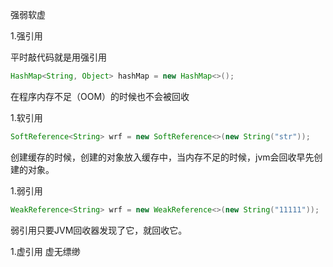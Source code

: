 强弱软虚

1.强引用

平时敲代码就是用强引用
```java
HashMap<String, Object> hashMap = new HashMap<>();
```
在程序内存不足（OOM）的时候也不会被回收

1.软引用

```java
SoftReference<String> wrf = new SoftReference<>(new String("str"));
```
创建缓存的时候，创建的对象放入缓存中，当内存不足的时候，jvm会回收早先创建的对象。

1.弱引用

```java
WeakReference<String> wrf = new WeakReference<>(new String("11111"));
```
弱引用只要JVM回收器发现了它，就回收它。

1.虚引用
虚无缥缈